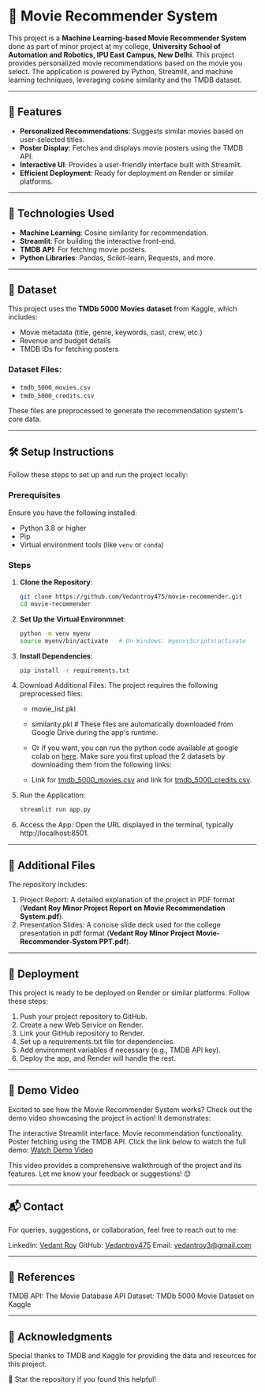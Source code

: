 # 🎥 Movie Recommender System

This project is a **Machine Learning-based Movie Recommender System** done as part of minor project at my college, **University School of Automation and Robotics, IPU East Campus, New Delhi**. This project provides personalized movie recommendations based on the movie you select. The application is powered by Python, Streamlit, and machine learning techniques, leveraging cosine similarity and the TMDB dataset.  

---

## 🌟 Features

- **Personalized Recommendations**: Suggests similar movies based on user-selected titles.
- **Poster Display**: Fetches and displays movie posters using the TMDB API.
- **Interactive UI**: Provides a user-friendly interface built with Streamlit.
- **Efficient Deployment**: Ready for deployment on Render or similar platforms.

---

## 🚀 Technologies Used

- **Machine Learning**: Cosine similarity for recommendation.
- **Streamlit**: For building the interactive front-end.
- **TMDB API**: For fetching movie posters.
- **Python Libraries**: Pandas, Scikit-learn, Requests, and more.

---

## 📂 Dataset

This project uses the **TMDb 5000 Movies dataset** from Kaggle, which includes:

- Movie metadata (title, genre, keywords, cast, crew, etc.)
- Revenue and budget details
- TMDB IDs for fetching posters

### Dataset Files:

- `tmdb_5000_movies.csv`
- `tmdb_5000_credits.csv`

These files are preprocessed to generate the recommendation system's core data.

---

## 🛠️ Setup Instructions

Follow these steps to set up and run the project locally:

### Prerequisites

Ensure you have the following installed:

- Python 3.8 or higher
- Pip
- Virtual environment tools (like `venv` or `conda`)

### Steps

1. **Clone the Repository**:
   ```bash
   git clone https://github.com/Vedantroy475/movie-recommender.git
   cd movie-recommender

2. **Set Up the Virtual Environmnet**:
    ```bash
    python -m venv myenv
    source myenv/bin/activate   # On Windows: myenv\Scripts\activate

3. **Install Dependencies**:
    ```bash
    pip install -r requirements.txt

4. Download Additional Files: The project requires the following preprocessed files:
    - movie_list.pkl

    - similarity.pkl  # These files are automatically downloaded from Google Drive during the app's runtime.
    - Or if you want, you can run the python code available at google colab on [here](https://colab.research.google.com/drive/1fBWvjzMKpQuqzI8ixl_RET4dFjAvSLju?usp=sharing). Make sure you first upload the 2 datasets by downloading them from the following links:
    - Link for [tmdb_5000_movies.csv](https://drive.google.com/file/d/1iA7ErSNXtFwj8bNlZE3BYf6ObyGCLIqz/view?usp=sharing) and link for [tmdb_5000_credits.csv](https://drive.google.com/file/d/1i4wKN3SHpoE8X_AkF-pwuUlUdLfUNBZC/view?usp=sharing).

5. Run the Application:
    ```bash
    streamlit run app.py

6. Access the App: Open the URL displayed in the terminal, typically http://localhost:8501.

---
## 📄 Additional Files
The repository includes:

1. Project Report: A detailed explanation of the project in PDF format (**Vedant Roy Minor Project Report on Movie Recommendation System.pdf**).
2. Presentation Slides: A concise slide deck used for the college presentation in pdf format (**Vedant Roy Minor Project Movie-Recommender-System PPT.pdf**).
---
## 🔧 Deployment

This project is ready to be deployed on Render or similar platforms. Follow these steps:

1. Push your project repository to GitHub.
2. Create a new Web Service on Render.
3. Link your GitHub repository to Render.
4. Set up a requirements.txt file for dependencies.
5. Add environment variables if necessary (e.g., TMDB API key).
6. Deploy the app, and Render will handle the rest.

---
## 🎥 Demo Video
Excited to see how the Movie Recommender System works? Check out the demo video showcasing the project in action! It demonstrates:

The interactive Streamlit interface.
Movie recommendation functionality.
Poster fetching using the TMDB API.
Click the link below to watch the full demo:
[Watch Demo Video](https://drive.google.com/file/d/1N0rXA0NhheV-fT-t9lmB8Udl1yRAfpGH/view?usp=sharing)

This video provides a comprehensive walkthrough of the project and its features. Let me know your feedback or suggestions! 😊

---
## 📬 Contact
For queries, suggestions, or collaboration, feel free to reach out to me:

LinkedIn: [Vedant Roy](https://www.linkedin.com/in/vedant-roy-b58117227/)
GitHub: [Vedantroy475](https://github.com/Vedantroy475)
Email: vedantroy3@gmail.com

---
## 🔗 References
TMDB API: The Movie Database API
Dataset: TMDb 5000 Movie Dataset on Kaggle

---
## 🙌 Acknowledgments
Special thanks to TMDB and Kaggle for providing the data and resources for this project.

🌟 Star the repository if you found this helpful!


